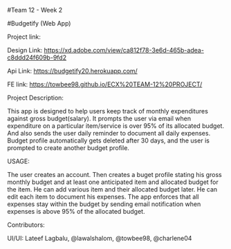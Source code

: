 #Team 12 - Week 2

#Budgetify (Web App)

Project link:

Design Link: https://xd.adobe.com/view/ca812f78-3e6d-465b-adea-c8ddd24f609b-9fd2

Api Link: https://budgetify20.herokuapp.com/

FE link: https://towbee98.github.io/ECX%20TEAM-12%20PROJECT/

Project Description: 

This app is designed to help users keep track of monthly expenditures against gross budget(salary). It prompts the user via email when expenditure on a particular item/service is over 95% of its allocated budget. And also sends the user daily reminder to document all daily expenses. Budget profile automatically gets deleted after 30 days, and the user is prompted to create another budget profile.

USAGE:

The user creates an account. Then creates a buget profile stating his gross monthly budget and at least one anticipated item and allocated budget for the item. He can add various item and their allocated budget later. He can edit each item to document his expenses.
The app enforces that all expenses stay within the budget by sending email notification when expenses is above 95% of the allocated budget.

Contributors:

UI/UI: Lateef Lagbalu, 
@lawalshalom, 
@towbee98, 
@charlene04


